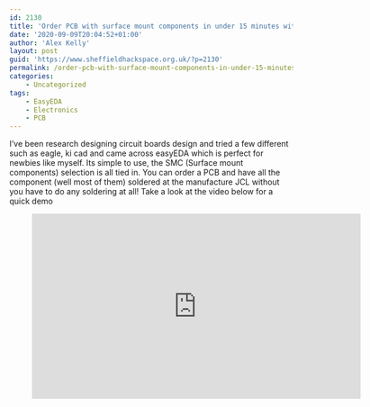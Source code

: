 ```yaml
---
id: 2130
title: 'Order PCB with surface mount components in under 15 minutes with easyEDA circuit design'
date: '2020-09-09T20:04:52+01:00'
author: 'Alex Kelly'
layout: post
guid: 'https://www.sheffieldhackspace.org.uk/?p=2130'
permalink: /order-pcb-with-surface-mount-components-in-under-15-minutes-with-easyeda-circuit-design/
categories:
    - Uncategorized
tags:
    - EasyEDA
    - Electronics
    - PCB
---
```


I’ve been research designing circuit boards design and tried a few different such as eagle, ki cad and came across easyEDA which is perfect for newbies like myself. Its simple to use, the SMC (Surface mount components) selection is all tied in. You can order a PCB and have all the component (well most of them) soldered at the manufacture JCL without you have to do any soldering at all! Take a look at the video below for a quick demo

<figure class="wp-block-embed-youtube wp-block-embed is-type-video is-provider-youtube wp-embed-aspect-16-9 wp-has-aspect-ratio"><div class="wp-block-embed__wrapper"><iframe allow="accelerometer; autoplay; clipboard-write; encrypted-media; gyroscope; picture-in-picture" allowfullscreen="" frameborder="0" height="329" loading="lazy" src="https://www.youtube.com/embed/zZYB9mE8Phc?feature=oembed" title="order PCB with surface mount components in under 15 minutes with easyEDA circuit design" width="584"></iframe></div></figure>